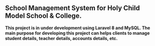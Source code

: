 ## School Management System for Holy Child Model School & College.

**This project is in  under development using Laravel 8 and MySQL. The main purpose for developing this project can helps  clients to manage student details, teacher details, accounts details, etc.**
